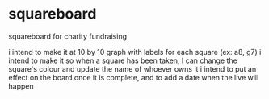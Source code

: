 # squareboard
squareboard for charity fundraising

i intend to make it at 10 by 10 graph with labels for each square (ex: a8, g7)
i intend to make it so when a square has been taken, I can change the square's colour and update the name of whoever owns it
i intend to put an effect on the board once it is complete, and to add a date when the live will happen
